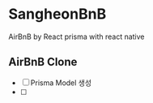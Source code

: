 # SangheonBnB

AirBnB by React prisma with react native

## AirBnB Clone

- [ ] Prisma Model 생성
- [ ]
